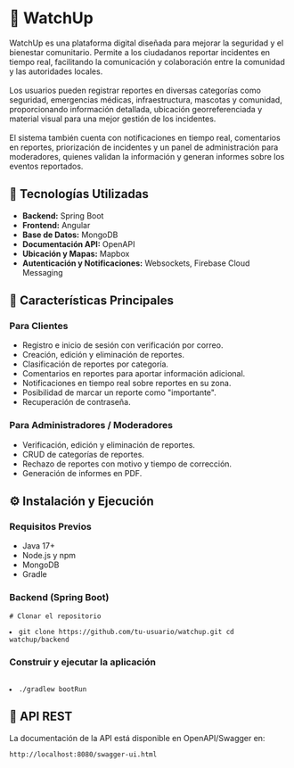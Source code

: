 <div><h1>🚨 WatchUp</h1>
<p>
    WatchUp es una plataforma digital diseñada para mejorar la seguridad y el bienestar comunitario. Permite a los ciudadanos reportar incidentes en tiempo real, facilitando la comunicación y colaboración entre la comunidad y las autoridades locales.<br>      <br>
    Los usuarios pueden registrar reportes en diversas categorías como seguridad, emergencias médicas, infraestructura, mascotas y comunidad, proporcionando información detallada, ubicación georreferenciada y material visual para una mejor gestión de los      incidentes.<br><br>
    El sistema también cuenta con notificaciones en tiempo real, comentarios en reportes, priorización de incidentes y un panel de administración para moderadores, quienes validan la información y generan informes sobre los eventos reportados.
</p>
</div>

<div>
<h2>📌 Tecnologías Utilizadas</h2>
    <ul>
        <li><strong>Backend:</strong> Spring Boot</li>
        <li><strong>Frontend:</strong> Angular</li>
        <li><strong>Base de Datos:</strong> MongoDB</li>
        <li><strong>Documentación API:</strong> OpenAPI</li>
        <li><strong>Ubicación y Mapas:</strong> Mapbox</li>
        <li><strong>Autenticación y Notificaciones:</strong> Websockets, Firebase Cloud Messaging</li>
    </ul>
    
<h2>🔹 Características Principales</h2>
    <h3>Para Clientes</h3>
    <ul>
        <li>Registro e inicio de sesión con verificación por correo.</li>
        <li>Creación, edición y eliminación de reportes.</li>
        <li>Clasificación de reportes por categoría.</li>
        <li>Comentarios en reportes para aportar información adicional.</li>
        <li>Notificaciones en tiempo real sobre reportes en su zona.</li>
        <li>Posibilidad de marcar un reporte como "importante".</li>
        <li>Recuperación de contraseña.</li>
    </ul>
    
<h3>Para Administradores / Moderadores</h3>
    <ul>
        <li>Verificación, edición y eliminación de reportes.</li>
        <li>CRUD de categorías de reportes.</li>
        <li>Rechazo de reportes con motivo y tiempo de corrección.</li>
        <li>Generación de informes en PDF.</li>
    </ul>
</div>  

<div>
<h2>⚙️ Instalación y Ejecución</h2>
    <h3>Requisitos Previos</h3>
    <ul>
        <li>Java 17+</li>
        <li>Node.js y npm</li>
        <li>MongoDB</li>
        <li>Gradle</li>
    </ul>
</div>
<div>
<h3>Backend (Spring Boot)</h3>
    <pre><code># Clonar el repositorio
    <li>git clone https://github.com/tu-usuario/watchup.git cd watchup/backend</li></code></pre>
<h3>Construir y ejecutar la aplicación</h3>
<pre> <code> <li>./gradlew bootRun</li></code></pre>
 <h2>📡 API REST</h2>
    <p>La documentación de la API está disponible en OpenAPI/Swagger en:</p>
    <pre><code>http://localhost:8080/swagger-ui.html</code></pre>
</div>

